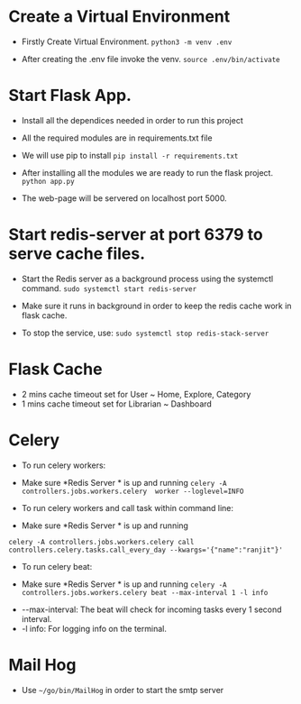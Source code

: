 # Create a Virtual Environment

- Firstly Create Virtual Environment.
``` python3 -m venv .env ```

- After creating the .env file invoke the venv.
``` source .env/bin/activate ```


# Start Flask App.

- Install all the dependices needed in order to run this project
- All the required modules are in requirements.txt file
- We will use pip to install
``` pip install -r requirements.txt ```

- After installing all the modules we are ready to run the flask project.
``` python app.py ```
- The web-page will be servered on localhost port 5000.


# Start redis-server at port 6379 to serve cache files.
- Start the Redis server as a background process using the systemctl command.
``` sudo systemctl start redis-server ```

- Make sure it runs in background in order to keep the redis cache work in flask cache.

- To stop the service, use:
``` sudo systemctl stop redis-stack-server ```


# Flask Cache
- 2 mins cache timeout set for User ~ Home, Explore, Category
- 1 mins cache timeout set for Librarian ~ Dashboard


# Celery
- To run celery workers:
* Make sure *Redis Server * is up and running
``` celery -A controllers.jobs.workers.celery  worker --loglevel=INFO ```


- To run celery workers and call task within command line:
* Make sure *Redis Server * is up and running

``` celery -A controllers.jobs.workers.celery call controllers.celery.tasks.call_every_day --kwargs='{"name":"ranjit"}' ```

- To run celery beat:
* Make sure *Redis Server * is up and running
``` celery -A controllers.jobs.workers.celery beat --max-interval 1 -l info ```
- --max-interval: The beat will check for incoming tasks every 1 second interval.
- -l info: For logging info on the terminal.


# Mail Hog
- Use ``` ~/go/bin/MailHog ``` in order to start the smtp server